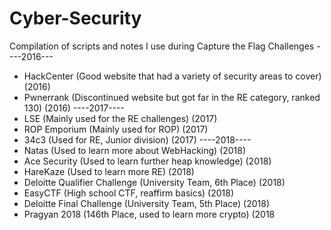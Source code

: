 # Cyber-Security
Compilation of scripts and notes I use during Capture the Flag Challenges
----2016---
- HackCenter (Good website that had a variety of security areas to cover) (2016)
- Pwnerrank	(Discontinued website but got far in the RE category, ranked 130) (2016)
----2017----
- LSE (Mainly used for the RE challenges) (2017)
- ROP Emporium (Mainly used for ROP) (2017)
- 34c3 (Used for RE, Junior division) (2017)
----2018----
- Natas (Used to learn more about WebHacking) (2018)
- Ace Security (Used to learn further heap knowledge) (2018)
- HareKaze (Used to learn more RE) (2018)
- Deloitte Qualifier Challenge (University Team, 6th Place) (2018)
- EasyCTF (High school CTF, reaffirm basics) (2018)
- Deloitte Final Challenge (University Team, 5th Place) (2018)
- Pragyan 2018 (146th Place, used to learn more crypto) (2018
